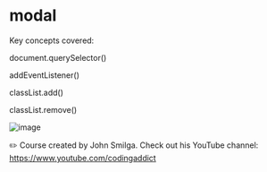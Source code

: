 # modal

Key concepts covered:

document.querySelector()

addEventListener()

classList.add()

classList.remove()

![image](https://user-images.githubusercontent.com/33463623/165629909-93139986-871c-4f76-8864-f83becd8ea29.png)

✏️ Course created by John Smilga. Check out his YouTube channel: https://www.youtube.com/codingaddict
